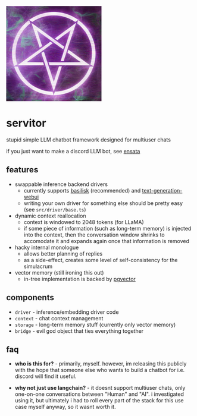 <img src="images/logo.png" width="256"/>

# servitor

stupid simple LLM chatbot framework designed for multiuser chats

if you just want to make a discord LLM bot, see [ensata](https://github.com/dithercat/ensata)

## features

- swappable inference backend drivers
  - currently supports [basilisk](https://github.com/dithercat/basilisk)
  (recommended) and
  [text-generation-webui](https://github.com/oobabooga/text-generation-webui)
  - writing your own driver for something else should be pretty easy
    (see `src/driver/base.ts`)
- dynamic context reallocation
  - context is windowed to 2048 tokens (for LLaMA)
  - if some piece of information (such as long-term memory) is injected into the
    context, then the conversation window shrinks to accomodate it and expands
    again once that information is removed
- hacky internal monologue
  - allows better planning of replies
  - as a side-effect, creates some level of self-consistency for the simulacrum
- vector memory (still ironing this out)
  - in-tree implementation is backed by
    [pgvector](https://github.com/pgvector/pgvector)

## components

- `driver` - inference/embedding driver code
- `context` - chat context management
- `storage` - long-term memory stuff (currently only vector memory)
- `bridge` - evil god object that ties everything together

## faq

- **who is this for?** -
  primarily, myself. however, im releasing this publicly with the hope that
  someone else who wants to build a chatbot for i.e. discord will find it
  useful.

- **why not just use langchain?** -
  it doesnt support multiuser chats, only one-on-one conversations between
  "Human" and "AI". i investigated using it, but ultimately i had to roll
  every part of the stack for this use case myself anyway, so it wasnt worth it.